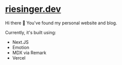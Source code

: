 # [riesinger.dev](https://riesinger.dev)

Hi there 👋 You've found my personal website and blog.

Currently, it's built using:

- Next.JS
- Emotion
- MDX via Remark
- Vercel
